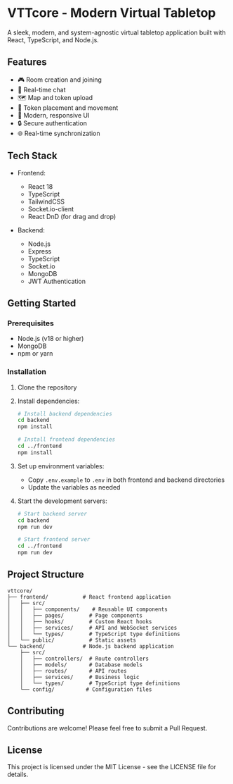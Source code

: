 # VTTcore - Modern Virtual Tabletop

A sleek, modern, and system-agnostic virtual tabletop application built with React, TypeScript, and Node.js.

## Features

- 🎮 Room creation and joining
- 💬 Real-time chat
- 🗺️ Map and token upload
- 🎯 Token placement and movement
- 🎨 Modern, responsive UI
- 🔒 Secure authentication
- 🌐 Real-time synchronization

## Tech Stack

- Frontend:
  - React 18
  - TypeScript
  - TailwindCSS
  - Socket.io-client
  - React DnD (for drag and drop)

- Backend:
  - Node.js
  - Express
  - TypeScript
  - Socket.io
  - MongoDB
  - JWT Authentication

## Getting Started

### Prerequisites

- Node.js (v18 or higher)
- MongoDB
- npm or yarn

### Installation

1. Clone the repository
2. Install dependencies:
   ```bash
   # Install backend dependencies
   cd backend
   npm install

   # Install frontend dependencies
   cd ../frontend
   npm install
   ```

3. Set up environment variables:
   - Copy `.env.example` to `.env` in both frontend and backend directories
   - Update the variables as needed

4. Start the development servers:
   ```bash
   # Start backend server
   cd backend
   npm run dev

   # Start frontend server
   cd ../frontend
   npm run dev
   ```

## Project Structure

```
vttcore/
├── frontend/           # React frontend application
│   ├── src/
│   │   ├── components/    # Reusable UI components
│   │   ├── pages/        # Page components
│   │   ├── hooks/        # Custom React hooks
│   │   ├── services/     # API and WebSocket services
│   │   └── types/        # TypeScript type definitions
│   └── public/           # Static assets
└── backend/            # Node.js backend application
    ├── src/
    │   ├── controllers/  # Route controllers
    │   ├── models/       # Database models
    │   ├── routes/       # API routes
    │   ├── services/     # Business logic
    │   └── types/        # TypeScript type definitions
    └── config/          # Configuration files
```

## Contributing

Contributions are welcome! Please feel free to submit a Pull Request.

## License

This project is licensed under the MIT License - see the LICENSE file for details.